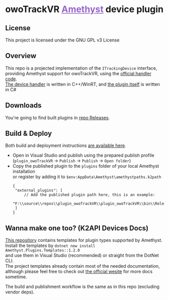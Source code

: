 <h1 dir=auto>
<b>owoTrackVR</b>
<a style="color:#9966cc;" href="https://github.com/KinectToVR/Amethyst">Amethyst</a>
<text>device plugin</text>
</h1>

## **License**
This project is licensed under the GNU GPL v3 License 

## **Overview**
This repo is a projected implementation of the `ITrackingDevice` interface,  
providing Amethyst support for owoTrackVR, using the [official handler code](https://github.com/abb128/owo-track-overlay).  
[The device handler](https://github.com/KinectToVR/plugin_owoTrackVR/tree/master/DeviceHandler) is written in C++/WinRT, and [the plugin itself](https://github.com/KinectToVR/plugin_owoTrackVR/tree/master/plugin_owoTrackVR) is written in C#

## **Downloads**
You're going to find built plugins in [repo Releases](https://github.com/KinectToVR/plugin_owoTrackVR/releases/latest).

## **Build & Deploy**
Both build and deployment instructions [are available here](https://github.com/KinectToVR/plugin_owoTrackVR/blob/master/.github/workflows/build.yml).
 - Open in Visual Studio and publish using the prepared publish profile  
   (`plugin_owoTrackVR` → `Publish` → `Publish` → `Open folder`)
 - Copy the published plugin to the `plugins` folder of your local Amethyst installation  
   or register by adding it to `$env:AppData\Amethyst\amethystpaths.k2path`
   ```jsonc
   {
    "external_plugins": [
        // Add the published plugin path here, this is an example:
        "F:\\source\\repos\\plugin_owoTrackVR\\plugin_owoTrackVR\\bin\\Release\\Publish"
    ]
   }
   ```

## **Wanna make one too? (K2API Devices Docs)**
[This repository](https://github.com/KinectToVR/Amethyst.Plugins.Templates) contains templates for plugin types supported by Amethyst.<br>
Install the templates by `dotnet new install Amethyst.Plugins.Templates::1.2.0`  
and use them in Visual Studio (recommended) or straight from the DotNet CLI.  
The project templates already contain most of the needed documentation,  
although please feel free to check out [the official wesite](https://docs.k2vr.tech/) for more docs sometime.

The build and publishment workflow is the same as in this repo (excluding vendor deps).  